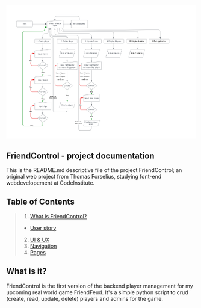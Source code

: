 ![FriendFeud Backend admin](diagram.png)

## FriendControl - project documentation

This is the README.md descriptive file of the project FriendControl;
an original web project from Thomas Forselius, studying font-end webdevelopement at CodeInstitute. 

## Table of Contents

> 1. [What is FriendControl?](#what-is-it)
 >- [User story](#user-story) 
> 2. [UI & UX](#ux)
> 3. [Navigation](#navigation)
> 4. [Pages](#pages)

## What is it?

FriendControl is the first version of the backend player management for my upcoming real world game FriendFeud.
It's a simple python script to crud (create, read, update, delete) players and admins for the game. 

